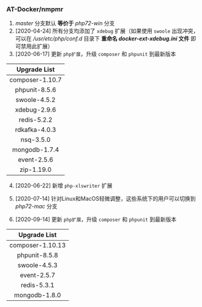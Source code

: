 ### AT-Docker/nmpmr

1. *master* 分支默认 **等价于** *php72-win* 分支
2. [2020-04-24] 所有分支均添加了 `xdebug` 扩展（如果使用 `swoole` 出现冲突，可以在 */usr/etc/php/conf.d* 目录下 **重命名 *docker-ext-xdebug.ini* 文件** 即可禁用此扩展）
4. [2020-06-17] 更新 `php扩展`，升级 `composer` 和 `phpunit` 到最新版本

|         Upgrade List          |
| :---------------------------: |
|        composer-1.10.7        |
| phpunit-8.5.6 |
|         swoole-4.5.2          |
|         xdebug-2.9.6          |
|          redis-5.2.2          |
|         rdkafka-4.0.3         |
|           nsq-3.5.0           |
|         mongodb-1.7.4         |
|          event-2.5.6          |
|          zip-1.19.0           |

4. [2020-06-22] 新增 `php-xlswriter` 扩展

5. [2020-07-14] 针对Linux和MacOS轻微调整，这些系统下的用户可以切换到 *php72-mac* 分支

6. [2020-09-14] 更新 `php扩展`，升级 `composer` 和 `phpunit` 到最新版本

|   Upgrade List   |
| :--------------: |
| composer-1.10.13 |
|  phpunit-8.5.8   |
|   swoole-4.5.3   |
|   event-2.5.7    |
|   redis-5.3.1    |
|  mongodb-1.8.0   |